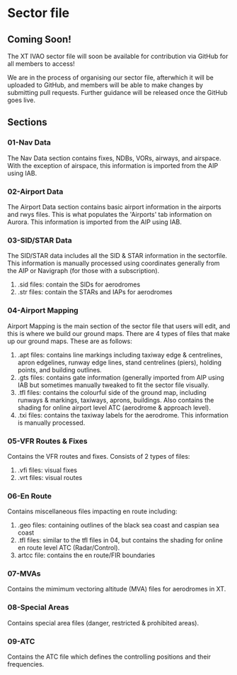 # Sector file
## Coming Soon!

The XT IVAO sector file will soon be available for contribution via GitHub for all members to access!

We are in the process of organising our sector file, afterwhich it will be uploaded to GitHub, and members will be able to make changes by submitting pull requests. Further guidance will be released once the GitHub goes live.

## Sections

### 01-Nav Data
The Nav Data section contains fixes, NDBs, VORs, airways, and airspace. With the exception of airspace, this information is imported from the AIP using IAB. 

### 02-Airport Data
The Airport Data section contains basic airport information in the airports and rwys files. This is what populates the 'Airports' tab information on Aurora. This information is imported from the AIP using IAB. 

### 03-SID/STAR Data
The SID/STAR data includes all the SID & STAR information in the sectorfile. This information is manually processed using coordinates generally from the AIP or Navigraph (for those with a subscription). 
  1. .sid files: contain the SIDs for aerodromes
  2. .str files: contain the STARs and IAPs for aerodromes

### 04-Airport Mapping
Airport Mapping is the main section of the sector file that users will edit, and this is where we build our ground maps. There are 4 types of files that make up our ground maps. These are as follows:
  1. .apt files: contains line markings including taxiway edge & centrelines, apron edgelines, runway edge lines, stand centrelines (piers), holding points, and building outlines.
  2. .gts files: contains gate information (generally imported from AIP using IAB but sometimes manually tweaked to fit the sector file visually.
  3. .tfl files: contains the colourful side of the ground map, including runways & markings, taxiways, aprons, buildings. Also contains the shading for online airport level ATC (aerodrome & approach level).
  4. .txi files: contains the taxiway labels for the aerodrome. This information is manually processed.

### 05-VFR Routes & Fixes
Contains the VFR routes and fixes. Consists of 2 types of files:
  1. .vfi files: visual fixes
  2. .vrt files: visual routes

### 06-En Route 
Contains miscellaneous files impacting en route including:
  1. .geo files: containing outlines of the black sea coast and caspian sea coast
  2. .tfl files: similar to the tfl files in 04, but contains the shading for online en route level ATC (Radar/Control).
  3. artcc file: contains the en route/FIR boundaries

### 07-MVAs
Contains the mimimum vectoring altitude (MVA) files for aerodromes in XT.

### 08-Special Areas
Contains special area files (danger, restricted & prohibited areas).

### 09-ATC
Contains the ATC file which defines the controlling positions and their frequencies. 
